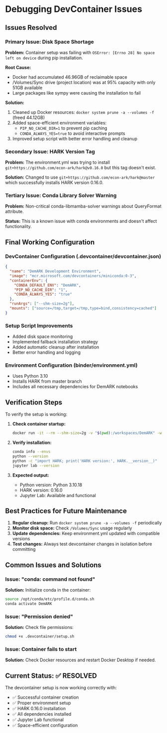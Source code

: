 # Debugging DevContainer Issues

## Issues Resolved

### Primary Issue: Disk Space Shortage
**Problem:** Container setup was failing with `OSError: [Errno 28] No space left on device` during pip installation.

**Root Cause:** 
- Docker had accumulated 46.96GB of reclaimable space
- /Volumes/Sync drive (project location) was at 95% capacity with only 51GB available
- Large packages like sympy were causing the installation to fail

**Solution:**
1. Cleaned up Docker resources: `docker system prune -a --volumes -f` (freed 44.12GB)
2. Added space-efficient environment variables:
   - `PIP_NO_CACHE_DIR=1` to prevent pip caching
   - `CONDA_ALWAYS_YES=true` to avoid interactive prompts
3. Improved setup script with better error handling and cleanup

### Secondary Issue: HARK Version Tag
**Problem:** The environment.yml was trying to install `git+https://github.com/econ-ark/hark@v0.16.0` but this tag doesn't exist.

**Solution:** Changed to use `git+https://github.com/econ-ark/hark@master` which successfully installs HARK version 0.16.0.

### Tertiary Issue: Conda Library Solver Warning
**Problem:** Non-critical conda-libmamba-solver warnings about QueryFormat attribute.

**Status:** This is a known issue with conda environments and doesn't affect functionality.

## Final Working Configuration

### DevContainer Configuration (.devcontainer/devcontainer.json)
```json
{
  "name": "DemARK Development Environment",
  "image": "mcr.microsoft.com/devcontainers/miniconda:0-3",
  "containerEnv": {
    "CONDA_DEFAULT_ENV": "DemARK",
    "PIP_NO_CACHE_DIR": "1",
    "CONDA_ALWAYS_YES": "true"
  },
  "runArgs": ["--shm-size=2g"],
  "mounts": ["source=/tmp,target=/tmp,type=bind,consistency=cached"]
}
```

### Setup Script Improvements
- Added disk space monitoring
- Implemented fallback installation strategy
- Added automatic cleanup after installation
- Better error handling and logging

### Environment Configuration (binder/environment.yml)
- Uses Python 3.10
- Installs HARK from master branch
- Includes all necessary dependencies for DemARK notebooks

## Verification Steps

To verify the setup is working:

1. **Check container startup:**
   ```bash
   docker run -it --rm --shm-size=2g -v "$(pwd):/workspaces/DemARK" -w "/workspaces/DemARK" -e PIP_NO_CACHE_DIR=1 -e CONDA_ALWAYS_YES=true mcr.microsoft.com/devcontainers/miniconda:0-3 bash -c "bash .devcontainer/setup.sh"
   ```

2. **Verify installation:**
   ```bash
   conda info --envs
   python --version
   python -c "import HARK; print('HARK version:', HARK.__version__)"
   jupyter lab --version
   ```

3. **Expected output:**
   - Python version: Python 3.10.18
   - HARK version: 0.16.0
   - Jupyter Lab: Available and functional

## Best Practices for Future Maintenance

1. **Regular cleanup:** Run `docker system prune -a --volumes -f` periodically
2. **Monitor disk space:** Check `/Volumes/Sync` usage regularly
3. **Update dependencies:** Keep environment.yml updated with compatible versions
4. **Test changes:** Always test devcontainer changes in isolation before committing

## Common Issues and Solutions

### Issue: "conda: command not found"
**Solution:** Initialize conda in the container:
```bash
source /opt/conda/etc/profile.d/conda.sh
conda activate DemARK
```

### Issue: "Permission denied" 
**Solution:** Check file permissions:
```bash
chmod +x .devcontainer/setup.sh
```

### Issue: Container fails to start
**Solution:** Check Docker resources and restart Docker Desktop if needed.

## Current Status: ✅ RESOLVED

The devcontainer setup is now working correctly with:
- ✅ Successful container creation
- ✅ Proper environment setup
- ✅ HARK 0.16.0 installation
- ✅ All dependencies installed
- ✅ Jupyter Lab functional
- ✅ Space-efficient configuration 